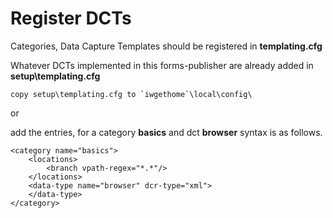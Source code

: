 # Register DCTs

Categories, Data Capture Templates should be registered in **templating.cfg**

Whatever DCTs implemented in this forms-publisher are already added in **setup\templating.cfg**

````
copy setup\templating.cfg to `iwgethome`\local\config\
````
or

add the entries, for a category **basics** and dct **browser** syntax is as follows.
````
<category name="basics">
    <locations>
        <branch vpath-regex="*.*"/>
    </locations>
    <data-type name="browser" dcr-type="xml">
    </data-type>
</category>
````